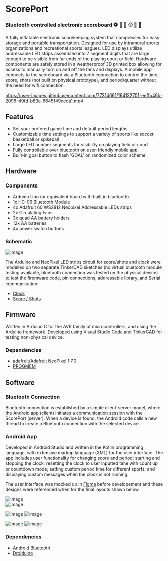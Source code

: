 # ScorePort

### Bluetooth controlled electronic scoreboard ⚽️ 🏀 🏈 ⚾️ 🏐 🏉 

A fully inflatable electronic scorekeeping system that compresses for easy storage and portable transportation.  Designed for use by intramural sports organizations and recreational sports leagues. LED displays utilize addressable LED strips assembled into 7 segment digits that are large enough to be visible from far ends of the playing court or field.  Hardware components are safely stored in a weatherproof 3D printed box allowing for access to manually turn on and off the fans and displays.  A mobile app connects to the scoreboard via a Bluetooth connection to control the time, score, shots (not built on physical prototype), and period/quarter without the need for wifi connection.

https://user-images.githubusercontent.com/77314661/164132701-eeffb46b-2096-49fd-b83a-6645149ceda1.mp4


## Features
- Set your prefered game time and default period lengths
- Customizable time settings to support a variety of sports like soccer, basketball or spikeball
- Large LED number segments for visibility on playing field or court
- Fully controllable over bluetooth on user-friendly mobile app
- Built-in goal button to flash 'GOAL' on randomized color scheme

## Hardware

### Components

- Arduino Uno (or equivalent board with built in bluetooth)
- 1x HC-06 Bluetooth Module
- 4x Adafruit 60 WS2812 Neopixel Addressable LEDs strips
- 2x Circulating Fans
- 3x quad AA battery holders
- 12x AA batteries
- 4x power switch buttons

### Schematic

![image](https://user-images.githubusercontent.com/77314661/164131380-079c965e-478b-4c2f-b70c-5bc9246357b1.png)

The Arduino and NeoPixel LED strips circuit for score/shots and clock were modelled on two separate TinkerCAD sketches (no virtual bluetooth module testing available, bluetooth connection was tested on the physical device) to test the firemware code, pin connections, addressable library, and Serial communication:

- [Clock](https://www.tinkercad.com/login?next=%2Fthings%2FipT19Fd9uXQ-fabulous-luulia-amur%2Feditel%3Fsharecode%3DmgtLCh8mOluWIWKFgePiFf8DEEMq6n7NJTlxXU7f0uQ)
- [Score / Shots](https://www.tinkercad.com/things/h8cbnCAmsZ4-1score-segment-leds/editel?sharecode=FjUpfV3TMvTk0h-rpqfup-ZYqf5LUnMXKbBtl5f3qfk)


## Firmware

Written in Arduino C for the AVR family of microcontrollers, and using the Arduino framework. Developed using Visual Studio Code and TinkerCAD for testing non-physical device. 

### Dependencies
- [adafruit/Adafruit NeoPixel](https://github.com/adafruit/Adafruit_NeoPixel) 1.7.0
- [PROGMEM](https://www.arduino.cc/reference/en/language/variables/utilities/progmem/)

## Software

### Bluetooth Connection

Bluetooth connection is established by a simple client-server model, where the Android app (client) initiates a communication session with the ScorePort (server). When a device is found, the Android code calls a new thread to create a Bluetooth connection with the selected device.

### Android App

Developed in Android Studio and written in the Kotlin programming language, with extensive markup language (XML) for the user interface. The app includes user functionality for changing score and period; starting and stopping the clock; resetting the clock to user inputted time with count up or countdown mode; setting custom period time for different sports; and displaying custom messages when the clock is not running.

The user interface was mocked up in [Figma](https://www.figma.com/file/UGBB1Kjmnd156oiMjIX9bv/ScorePort-App-UI?node-id=0%3A1) before developement and these designs were referenced when for the final layouts shown below.

![image](https://user-images.githubusercontent.com/77314661/165063783-3c49c2be-0373-4f65-8c33-8a2b45ccfc6b.png) 	 	 
![image](https://user-images.githubusercontent.com/77314661/165063400-9f81dc5b-006e-497b-91ba-6f706facfc0a.png)

![image](https://user-images.githubusercontent.com/77314661/165063423-3e2ca544-b6ad-454c-84f6-6a8a20bea0c2.png)
![image](https://user-images.githubusercontent.com/77314661/165063521-ac4b7017-4e05-4127-b498-ceb87e9bf9c2.png)

![image](https://user-images.githubusercontent.com/77314661/165063542-7791f9a0-577c-4931-bed1-5449059bf0cf.png)
![image](https://user-images.githubusercontent.com/77314661/165063759-a9dd0232-ca48-4c56-adaa-1b0e0852e46d.png)

 	 	 
### Dependencies
- [Android Bluetooth](https://developer.android.com/guide/topics/connectivity/bluetooth) 	 	 
- [Droiduino](https://developer.android.com/guide/topics/connectivity/bluetooth)  	
